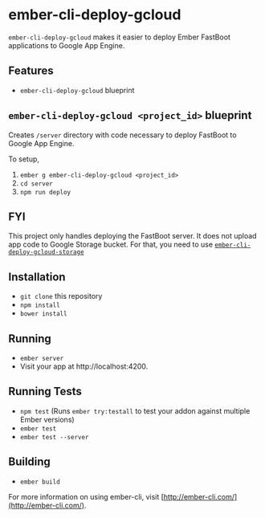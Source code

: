 # ember-cli-deploy-gcloud

`ember-cli-deploy-gcloud` makes it easier to deploy Ember FastBoot applications to Google App Engine. 

## Features
- `ember-cli-deploy-gcloud` blueprint

## `ember-cli-deploy-gcloud <project_id>` blueprint

Creates `/server` directory with code necessary to deploy FastBoot to Google App Engine. 

To setup, 

1. `ember g ember-cli-deploy-gcloud <project_id>`
2. `cd server`
3. `npm run deploy`

## FYI

This project only handles deploying the FastBoot server. It does not upload app code to Google Storage bucket. 
For that, you need to use [`ember-cli-deploy-gcloud-storage`](https://github.com/knownasilya/ember-cli-deploy-gcloud-storage)

## Installation

* `git clone` this repository
* `npm install`
* `bower install`

## Running

* `ember server`
* Visit your app at http://localhost:4200.

## Running Tests

* `npm test` (Runs `ember try:testall` to test your addon against multiple Ember versions)
* `ember test`
* `ember test --server`

## Building

* `ember build`

For more information on using ember-cli, visit [http://ember-cli.com/](http://ember-cli.com/).
